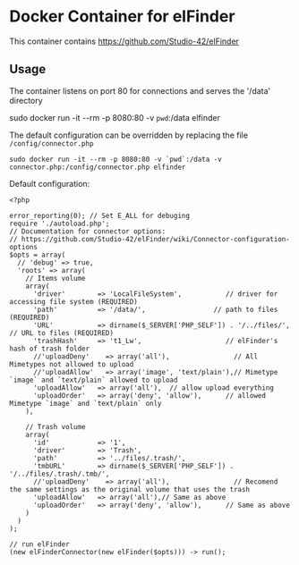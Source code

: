 # Docker Container for elFinder

This container contains https://github.com/Studio-42/elFinder

## Usage
The container listens on port 80 for connections and serves the
'/data' directory

   sudo docker run -it --rm -p 8080:80 -v `pwd`:/data elfinder

The default configuration can be overridden by replacing the file `/config/connector.php`

    sudo docker run -it --rm -p 8080:80 -v `pwd`:/data -v connector.php:/config/connector.php elfinder

Default configuration:

```
<?php

error_reporting(0); // Set E_ALL for debuging
require './autoload.php';
// Documentation for connector options:
// https://github.com/Studio-42/elFinder/wiki/Connector-configuration-options
$opts = array(
  // 'debug' => true,
  'roots' => array(
    // Items volume
    array(
      'driver'        => 'LocalFileSystem',           // driver for accessing file system (REQUIRED)
      'path'          => '/data/',                 // path to files (REQUIRED)
      'URL'           => dirname($_SERVER['PHP_SELF']) . '/../files/', // URL to files (REQUIRED)
      'trashHash'     => 't1_Lw',                     // elFinder's hash of trash folder
      //'uploadDeny'    => array('all'),                // All Mimetypes not allowed to upload
      //'uploadAllow'   => array('image', 'text/plain'),// Mimetype `image` and `text/plain` allowed to upload
      'uploadAllow'   => array('all'),  // allow upload everything
      'uploadOrder'   => array('deny', 'allow'),      // allowed Mimetype `image` and `text/plain` only
    ),

    // Trash volume
    array(
      'id'            => '1',
      'driver'        => 'Trash',
      'path'          => '../files/.trash/',
      'tmbURL'        => dirname($_SERVER['PHP_SELF']) . '/../files/.trash/.tmb/',
      //'uploadDeny'    => array('all'),                // Recomend the same settings as the original volume that uses the trash
      'uploadAllow'   => array('all'),// Same as above
      'uploadOrder'   => array('deny', 'allow'),      // Same as above
    )
  )
);

// run elFinder
(new elFinderConnector(new elFinder($opts))) -> run();
```

